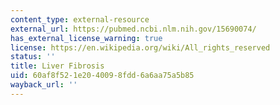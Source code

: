 ```yaml
---
content_type: external-resource
external_url: https://pubmed.ncbi.nlm.nih.gov/15690074/
has_external_license_warning: true
license: https://en.wikipedia.org/wiki/All_rights_reserved
status: ''
title: Liver Fibrosis
uid: 60af8f52-1e20-4009-8fdd-6a6aa75a5b85
wayback_url: ''
---
```

